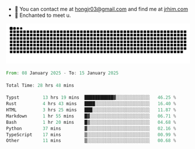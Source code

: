 - 📧 You can contact me at hongjr03@gmail.com and find me at [jrhim.com](https://jrhim.com/)
- 💜 Enchanted to meet u.

![snake_animation](https://raw.githubusercontent.com/hongjr03/hongjr03/output/github-contribution-grid-snake.svg)

<!--START_SECTION:waka-->

```rust
From: 08 January 2025 - To: 15 January 2025

Total Time: 28 hrs 48 mins

Typst         13 hrs 19 mins  ███████████▓░░░░░░░░░░░░░   46.25 %
Rust          4 hrs 43 mins   ████░░░░░░░░░░░░░░░░░░░░░   16.40 %
HTML          3 hrs 25 mins   ███░░░░░░░░░░░░░░░░░░░░░░   11.87 %
Markdown      1 hr 55 mins    █▓░░░░░░░░░░░░░░░░░░░░░░░   06.71 %
Bash          1 hr 20 mins    █▒░░░░░░░░░░░░░░░░░░░░░░░   04.68 %
Python        37 mins         ▓░░░░░░░░░░░░░░░░░░░░░░░░   02.16 %
TypeScript    17 mins         ▒░░░░░░░░░░░░░░░░░░░░░░░░   00.99 %
Other         11 mins         ▒░░░░░░░░░░░░░░░░░░░░░░░░   00.68 %
```

<!--END_SECTION:waka-->
